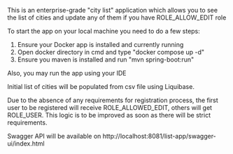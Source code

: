 This is an enterprise-grade "city list" application which allows you to see the list of cities and update any of them if you have ROLE_ALLOW_EDIT role

To start the app on your local machine you need to do a few steps:
1. Ensure your Docker app is installed and currently running
2. Open docker directory in cmd and type "docker compose up -d"
3. Ensure you maven is installed and run "mvn spring-boot:run"

Also, you may run the app using your IDE

Initial list of cities will be populated from csv file using Liquibase.

Due to the absence of any requirements for registration process,
the first user to be registered will receive ROLE_ALLOWED_EDIT, others will get ROLE_USER.
This logic is to be improved as soon as there will be strict requirements.

Swagger API will be available on http://localhost:8081/list-app/swagger-ui/index.html